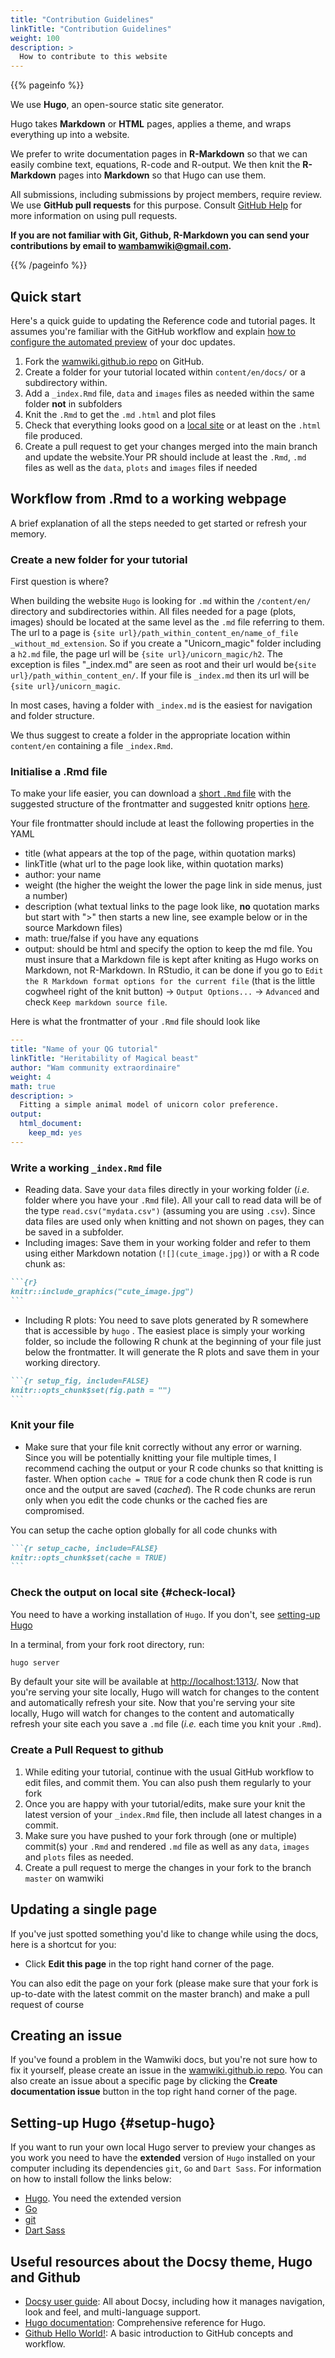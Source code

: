 ```yaml
---
title: "Contribution Guidelines"
linkTitle: "Contribution Guidelines"
weight: 100
description: >
  How to contribute to this website
---
```


{{% pageinfo %}}

We use **Hugo**, an open-source static site generator.

Hugo takes **Markdown** or **HTML** pages, applies a theme, and wraps everything up into a website.

We prefer to write documentation pages in **R-Markdown** so that we can easily combine text, equations, R-code and R-output.
We then knit the **R-Markdown** pages into **Markdown** so that Hugo can use them.

All submissions, including submissions by project members, require review. We
use **GitHub pull requests** for this purpose. Consult
[GitHub Help](https://help.github.com/articles/about-pull-requests/) for more
information on using pull requests.

**If you are not familiar with Git, Github, R-Markdown you can send your contributions by email to <wambamwiki@gmail.com>.**

{{% /pageinfo %}}

## Quick start

Here's a quick guide to updating the Reference code and tutorial pages. It assumes you're familiar with the
GitHub workflow and explain [how to configure the automated preview](#setup-hugo) of your doc updates.


1. Fork the [wamwiki.github.io  repo](https://github.com/wamwiki/wamwiki.github.io) on GitHub.
1. Create a folder for your tutorial located within `content/en/docs/` or a subdirectory within.
1. Add a `_index.Rmd` file, `data` and `images` files as needed within the same folder **not** in subfolders
1. Knit the `.Rmd` to get the `.md` `.html` and plot files
1. Check that everything looks good on a [local site](#check-local) or at least on the `.html` file produced.
1. Create a pull request to get your changes merged into the main branch and update the website.Your PR should include at least the `.Rmd`, `.md` files as well as the `data`, `plots` and `images` files if needed

## Workflow from .Rmd to a working webpage

A brief explanation of all the steps needed to get started or refresh your memory.

### Create a new folder for your tutorial

First question is where?

When building the website `Hugo` is looking for `.md` within the `/content/en/` directory and subdirectories within. All files needed for a page  (plots, images) should be located at the same level as the `.md` file referring to them.  The url to a page is `{site url}/path_within_content_en/name_of_file _without_md_extension`. So if you create a "Unicorn_magic" folder including a `h2.md` file, the page url will be `{site url}/unicorn_magic/h2`. The exception is files "_index.md" are seen as root and their url would be`{site url}/path_within_content_en/`. If your file is `_index.md` then its url will be `{site url}/unicorn_magic`.

In most cases, having a folder with `_index.md` is the easiest for navigation and folder structure.

We thus suggest to create a folder in the appropriate location within `content/en` containing a file `_index.Rmd`.

### Initialise a .Rmd file 

To make your life easier, you can download a [short `.Rmd` file](/docs/starter.Rmd) with the suggested structure of the frontmatter and suggested knitr options [here](/docs/starter.Rmd).

Your file frontmatter should include at least the following properties in the YAML

  * title (what appears at the top of the page, within quotation marks)
  * linkTitle (what url to the page look like, within quotation marks)
  * author: your name
  * weight (the higher the weight the lower the page link in side menus, just a number)
  * description (what textual links to the page look like, **no** quotation marks but start with ">" then starts a new line, see example below or in the source Markdown files)
  * math: true/false if you have any equations
  * output: should be html and specify the option to keep the md file. You must insure that a Markdown file is kept after kniting as Hugo works on Markdown, not R-Markdown. In RStudio, it can be done if you go to `Edit the R Markdown format options for the current file` (that is the little cogwheel right of the knit button) -> `Output Options...` -> `Advanced` and check `Keep markdown source file`.

Here is what the frontmatter of your `.Rmd` file should look like

```yaml
---
title: "Name of your QG tutorial"
linkTitle: "Heritability of Magical beast"
author: "Wam community extraordinaire"
weight: 4
math: true
description: >
  Fitting a simple animal model of unicorn color preference.
output: 
  html_document: 
    keep_md: yes
---
```

### Write a working `_index.Rmd` file

  * Reading data. Save your `data` files directly in your working folder (*i.e.* folder where you have your `.Rmd` file). All your call to read data will be of the type `read.csv("mydata.csv")` (assuming you are using `.csv`). Since data files are used only when knitting and not shown on pages, they can be saved in a subfolder.
  * Including images: Save them in your working folder and refer to them using either Markdown notation (`![](cute_image.jpg)`) or with a R code chunk as:

````md
```{r}
knitr::include_graphics("cute_image.jpg")
```
````

  * Including R plots: You need to save plots generated by R somewhere that is accessible by `hugo` . The easiest place is simply your working folder, so include the following R chunk at the beginning of your file just below the frontmatter. It will generate the R plots and save them in your working directory.

````md
```{r setup_fig, include=FALSE}
knitr::opts_chunk$set(fig.path = "")
```
````

### Knit your file

* Make sure that your file knit correctly without any error or warning. Since you will be potentially knitting your file multiple times, I recommend caching the output or your R code chunks so that knitting is faster. 
When option `cache = TRUE` for a code chunk then R code is run once and the output are saved (*cached*). The R code chunks are rerun only when you edit the code chunks or the cached fies are compromised.

You can setup the cache option globally for all code chunks with 

````md
```{r setup_cache, include=FALSE}
knitr::opts_chunk$set(cache = TRUE)
```
````

### Check the output on local site {#check-local}

You need to have a working installation of `Hugo`. If you don't, see [setting-up Hugo](#setup-hugo)

In a terminal, from your fork root directory, run:

```bash
hugo server
```

By default your site will be available at <http://localhost:1313/>. Now that you're serving your site locally, Hugo will watch for changes to the content and automatically refresh your site. Now that you're serving your site locally, Hugo will watch for changes to the content and automatically refresh your site each you save a `.md` file (*i.e.* each time you knit your `.Rmd`).

### Create a Pull Request to github

1. While editing your tutorial, continue with the usual GitHub workflow to edit files, and commit them. You can also push them regularly to your fork
1. Once you are happy with your tutorial/edits, make sure your knit the latest version of your `_index.Rmd` file, then include all latest changes in a commit.
1. Make sure you have pushed to your fork through (one or multiple) commit(s) your `.Rmd` and rendered `.md` file as well as any `data`, `images` and `plots` files as needed.
1. Create a pull request to merge the changes in your fork to the branch `master` on wamwiki


## Updating a single page

If you've just spotted something you'd like to change while using the docs, here is a shortcut for you:

* Click **Edit this page** in the top right hand corner of the page.

You can also edit the page on your fork (please make sure that your fork is up-to-date with the latest commit on the master branch) and make a pull request of course

## Creating an issue

If you've found a problem in the Wamwiki docs, but you're not sure how to fix it yourself, please create an issue in the [wamwiki.github.io  repo](https://github.com/wamwiki/wamwiki.github.io/issues). You can also create an issue about a specific page by clicking the **Create documentation issue** button in the top right hand corner of the page.

## Setting-up Hugo {#setup-hugo}

If you want to run your own local Hugo server to preview your changes as you work you need to have the **extended** version of `Hugo` installed on your computer including its dependencies `git`, `Go` and `Dart Sass`. For information on how to install follow the links below:

* [Hugo](https://gohugo.io/installation/). You need the extended version
* [Go](https://go.dev/doc/install)
* [git](https://git-scm.com/book/en/v2/Getting-Started-Installing-Git)
* [Dart Sass](https://gohugo.io/hugo-pipes/transpile-sass-to-css/#dart-sass)

## Useful resources about the Docsy theme, Hugo and Github

* [Docsy user guide](https://www.docsy.dev/docs/): All about Docsy, including how it manages navigation, look and feel, and multi-language support.
* [Hugo documentation](https://gohugo.io/documentation/): Comprehensive reference for Hugo.
* [Github Hello World!](https://guides.github.com/activities/hello-world/): A basic introduction to GitHub concepts and workflow.
